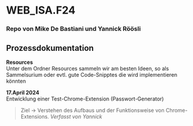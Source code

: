 # WEB_ISA.F24

### Repo von Mike De Bastiani und Yannick Röösli

## Prozessdokumentation

**Resources**<br>Unter dem Ordner Resources sammeln wir am besten Ideen, so als Sammelsurium oder evtl. gute Code-Snipptes die wird implementieren könnten

**17.April 2024**<br>Entwicklung einer Test-Chrome-Extension (Passwort-Generator)<br>

> Ziel -> Verstehen des Aufbaus und der Funktionsweise von Chrome-Extensions. _Verfasst von Yannick_
